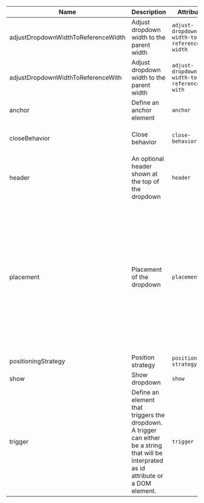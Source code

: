 | Name       | Description                   | Attribute        | Type                                      | Default             |
|------------|-------------------------------|------------------|-------------------------------------------|---------------------|
|<div className="Api__Table"> <div>adjustDropdownWidthToReferenceWidth</div> <div className="Api__Table Docs__Tags"></div></div>| Adjust dropdown width to the parent width | `adjust-dropdown-width-to-reference-width` | `boolean` | `false` |
|<div className="Api__Table"> <div>adjustDropdownWidthToReferenceWith</div> <div className="Api__Table Docs__Tags"></div></div>| Adjust dropdown width to the parent width | `adjust-dropdown-width-to-reference-with` | `boolean` | `false` |
|<div className="Api__Table"> <div>anchor</div> <div className="Api__Table Docs__Tags"></div></div>| Define an anchor element | `anchor` | `HTMLElement ｜ string` | `undefined` |
|<div className="Api__Table"> <div>closeBehavior</div> <div className="Api__Table Docs__Tags"></div></div>| Close behavior | `close-behavior` | `"both" ｜ "inside" ｜ "outside" ｜ boolean` | `'both'` |
|<div className="Api__Table"> <div>header</div> <div className="Api__Table Docs__Tags"></div></div>| An optional header shown at the top of the dropdown | `header` | `string` | `undefined` |
|<div className="Api__Table"> <div>placement</div> <div className="Api__Table Docs__Tags"></div></div>| Placement of the dropdown | `placement` | `"auto" ｜ "auto-end" ｜ "auto-start" ｜ "bottom" ｜ "bottom-end" ｜ "bottom-start" ｜ "left" ｜ "left-end" ｜ "left-start" ｜ "right" ｜ "right-end" ｜ "right-start" ｜ "top" ｜ "top-end" ｜ "top-start"` | `'bottom-end'` |
|<div className="Api__Table"> <div>positioningStrategy</div> <div className="Api__Table Docs__Tags"></div></div>| Position strategy | `positioning-strategy` | `"absolute" ｜ "fixed"` | `'fixed'` |
|<div className="Api__Table"> <div>show</div> <div className="Api__Table Docs__Tags"></div></div>| Show dropdown | `show` | `boolean` | `false` |
|<div className="Api__Table"> <div>trigger</div> <div className="Api__Table Docs__Tags"></div></div>| Define an element that triggers the dropdown. A trigger can either be a string that will be interprated as id attribute or a DOM element. | `trigger` | `HTMLElement ｜ string` | `undefined` |
